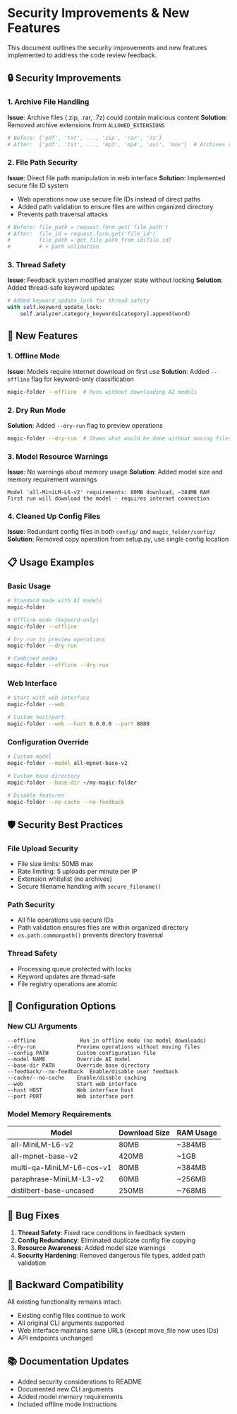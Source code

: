 # Security Improvements & New Features

This document outlines the security improvements and new features implemented to address the code review feedback.

## 🔒 Security Improvements

### 1. Archive File Handling
**Issue**: Archive files (.zip, .rar, .7z) could contain malicious content
**Solution**: Removed archive extensions from `ALLOWED_EXTENSIONS`
```python
# Before: {'pdf', 'txt', ..., 'zip', 'rar', '7z'}
# After:  {'pdf', 'txt', ..., 'mp3', 'mp4', 'avi', 'mov'}  # Archives removed
```

### 2. File Path Security
**Issue**: Direct file path manipulation in web interface
**Solution**: Implemented secure file ID system
- Web operations now use secure file IDs instead of direct paths
- Added path validation to ensure files are within organized directory
- Prevents path traversal attacks

```python
# Before: file_path = request.form.get('file_path') 
# After:  file_id = request.form.get('file_id')
#         file_path = get_file_path_from_id(file_id)
#         # + path validation
```

### 3. Thread Safety
**Issue**: Feedback system modified analyzer state without locking
**Solution**: Added thread-safe keyword updates
```python
# Added keyword_update_lock for thread safety
with self.keyword_update_lock:
    self.analyzer.category_keywords[category].append(word)
```

## 🚀 New Features

### 1. Offline Mode
**Issue**: Models require internet download on first use
**Solution**: Added `--offline` flag for keyword-only classification
```bash
magic-folder --offline  # Runs without downloading AI models
```

### 2. Dry Run Mode
**Solution**: Added `--dry-run` flag to preview operations
```bash
magic-folder --dry-run  # Shows what would be done without moving files
```

### 3. Model Resource Warnings
**Issue**: No warnings about memory usage
**Solution**: Added model size and memory requirement warnings
```
Model 'all-MiniLM-L6-v2' requirements: 80MB download, ~384MB RAM
First run will download the model - requires internet connection
```

### 4. Cleaned Up Config Files
**Issue**: Redundant config files in both `config/` and `magic_folder/config/`
**Solution**: Removed copy operation from setup.py, use single config location

## 📋 Usage Examples

### Basic Usage
```bash
# Standard mode with AI models
magic-folder

# Offline mode (keyword-only)
magic-folder --offline

# Dry run to preview operations
magic-folder --dry-run

# Combined modes
magic-folder --offline --dry-run
```

### Web Interface
```bash
# Start with web interface
magic-folder --web

# Custom host/port
magic-folder --web --host 0.0.0.0 --port 8080
```

### Configuration Override
```bash
# Custom model
magic-folder --model all-mpnet-base-v2

# Custom base directory
magic-folder --base-dir ~/my-magic-folder

# Disable features
magic-folder --no-cache --no-feedback
```

## 🛡️ Security Best Practices

### File Upload Security
- File size limits: 50MB max
- Rate limiting: 5 uploads per minute per IP
- Extension whitelist (no archives)
- Secure filename handling with `secure_filename()`

### Path Security
- All file operations use secure IDs
- Path validation ensures files are within organized directory
- `os.path.commonpath()` prevents directory traversal

### Thread Safety
- Processing queue protected with locks
- Keyword updates are thread-safe
- File registry operations are atomic

## 🔧 Configuration Options

### New CLI Arguments
```
--offline              Run in offline mode (no model downloads)
--dry-run             Preview operations without moving files
--config PATH         Custom configuration file
--model NAME          Override AI model
--base-dir PATH       Override base directory
--feedback/--no-feedback  Enable/disable user feedback
--cache/--no-cache    Enable/disable caching
--web                 Start web interface
--host HOST           Web interface host
--port PORT           Web interface port
```

### Model Memory Requirements
| Model | Download Size | RAM Usage |
|-------|---------------|-----------|
| all-MiniLM-L6-v2 | 80MB | ~384MB |
| all-mpnet-base-v2 | 420MB | ~1GB |
| multi-qa-MiniLM-L6-cos-v1 | 80MB | ~384MB |
| paraphrase-MiniLM-L3-v2 | 60MB | ~256MB |
| distilbert-base-uncased | 250MB | ~768MB |

## 🐛 Bug Fixes

1. **Thread Safety**: Fixed race conditions in feedback system
2. **Config Redundancy**: Eliminated duplicate config file copying
3. **Resource Awareness**: Added model size warnings
4. **Security Hardening**: Removed dangerous file types, added path validation

## 🔄 Backward Compatibility

All existing functionality remains intact:
- Existing config files continue to work
- All original CLI arguments supported
- Web interface maintains same URLs (except move_file now uses IDs)
- API endpoints unchanged

## 📚 Documentation Updates

- Added security considerations to README
- Documented new CLI arguments
- Added model memory requirements
- Included offline mode instructions 
